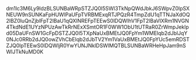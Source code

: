dm1lc3M6Ly9ldzBLSUNBaWRpSTZJQ0l5SWl3TkNpQWdJbkJ6SWpvZ0lpSXNEUW9nSUNKaFpHUWlPaUFpTVRBMExqRTJPQzR4TmpZdU1qTTNJaXdOQ2lBZ0luQnZjblFpT2lBaU1qQXlNREFpTEEwS0lDQWlhV1FpT2lBaVlXRm1NVGN4TkdNdE1UYzNPUzAwTkRrNExXSmtOR1F0WW1ObU1tUTRaR0ZrWmpJeklpd05DaUFnSW1GcFpDSTZJQ0l5TXpNaUxBMEtJQ0FpYm1WMElqb2dJblJqY0NJc0RRb2dJQ0owZVhCbElqb2dJbTV2Ym1VaUxBMEtJQ0FpYUc5emRDSTZJQ0lpTEEwS0lDQWljR0YwYUNJNklDSWlMQTBLSUNBaWRHeHpJam9nSWlJTkNuMD0K

